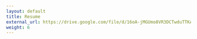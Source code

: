 ```yaml
---
layout: default
title: Resume
external_url: https://drive.google.com/file/d/16oA-jMGUmo8VR3DCTwduTTKANembPhtN/view?usp=sharing
weight: 6
---
```

